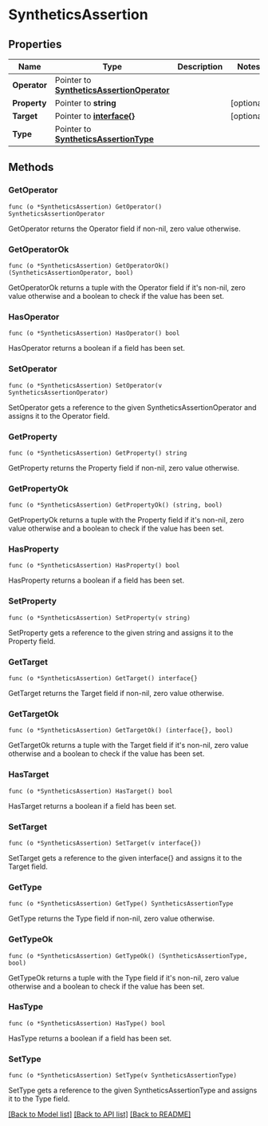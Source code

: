 # SyntheticsAssertion

## Properties

Name | Type | Description | Notes
------------ | ------------- | ------------- | -------------
**Operator** | Pointer to [**SyntheticsAssertionOperator**](SyntheticsAssertionOperator.md) |  | 
**Property** | Pointer to **string** |  | [optional] 
**Target** | Pointer to [**interface{}**](.md) |  | [optional] 
**Type** | Pointer to [**SyntheticsAssertionType**](SyntheticsAssertionType.md) |  | 

## Methods

### GetOperator

`func (o *SyntheticsAssertion) GetOperator() SyntheticsAssertionOperator`

GetOperator returns the Operator field if non-nil, zero value otherwise.

### GetOperatorOk

`func (o *SyntheticsAssertion) GetOperatorOk() (SyntheticsAssertionOperator, bool)`

GetOperatorOk returns a tuple with the Operator field if it's non-nil, zero value otherwise
and a boolean to check if the value has been set.

### HasOperator

`func (o *SyntheticsAssertion) HasOperator() bool`

HasOperator returns a boolean if a field has been set.

### SetOperator

`func (o *SyntheticsAssertion) SetOperator(v SyntheticsAssertionOperator)`

SetOperator gets a reference to the given SyntheticsAssertionOperator and assigns it to the Operator field.

### GetProperty

`func (o *SyntheticsAssertion) GetProperty() string`

GetProperty returns the Property field if non-nil, zero value otherwise.

### GetPropertyOk

`func (o *SyntheticsAssertion) GetPropertyOk() (string, bool)`

GetPropertyOk returns a tuple with the Property field if it's non-nil, zero value otherwise
and a boolean to check if the value has been set.

### HasProperty

`func (o *SyntheticsAssertion) HasProperty() bool`

HasProperty returns a boolean if a field has been set.

### SetProperty

`func (o *SyntheticsAssertion) SetProperty(v string)`

SetProperty gets a reference to the given string and assigns it to the Property field.

### GetTarget

`func (o *SyntheticsAssertion) GetTarget() interface{}`

GetTarget returns the Target field if non-nil, zero value otherwise.

### GetTargetOk

`func (o *SyntheticsAssertion) GetTargetOk() (interface{}, bool)`

GetTargetOk returns a tuple with the Target field if it's non-nil, zero value otherwise
and a boolean to check if the value has been set.

### HasTarget

`func (o *SyntheticsAssertion) HasTarget() bool`

HasTarget returns a boolean if a field has been set.

### SetTarget

`func (o *SyntheticsAssertion) SetTarget(v interface{})`

SetTarget gets a reference to the given interface{} and assigns it to the Target field.

### GetType

`func (o *SyntheticsAssertion) GetType() SyntheticsAssertionType`

GetType returns the Type field if non-nil, zero value otherwise.

### GetTypeOk

`func (o *SyntheticsAssertion) GetTypeOk() (SyntheticsAssertionType, bool)`

GetTypeOk returns a tuple with the Type field if it's non-nil, zero value otherwise
and a boolean to check if the value has been set.

### HasType

`func (o *SyntheticsAssertion) HasType() bool`

HasType returns a boolean if a field has been set.

### SetType

`func (o *SyntheticsAssertion) SetType(v SyntheticsAssertionType)`

SetType gets a reference to the given SyntheticsAssertionType and assigns it to the Type field.


[[Back to Model list]](../README.md#documentation-for-models) [[Back to API list]](../README.md#documentation-for-api-endpoints) [[Back to README]](../README.md)


